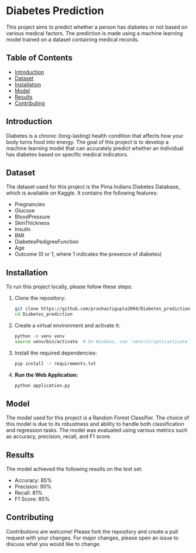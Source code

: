 # Diabetes Prediction

This project aims to predict whether a person has diabetes or not based on various medical factors. The prediction is made using a machine learning model trained on a dataset containing medical records.

## Table of Contents
- [Introduction](#introduction)
- [Dataset](#dataset)
- [Installation](#installation)
- [Model](#model)
- [Results](#results)
- [Contributing](#contributing)
  
## Introduction
Diabetes is a chronic (long-lasting) health condition that affects how your body turns food into energy. The goal of this project is to develop a machine learning model that can accurately predict whether an individual has diabetes based on specific medical indicators.

## Dataset
The dataset used for this project is the Pima Indians Diabetes Database, which is available on Kaggle. It contains the following features:
- Pregnancies
- Glucose
- BloodPressure
- SkinThickness
- Insulin
- BMI
- DiabetesPedigreeFunction
- Age
- Outcome (0 or 1, where 1 indicates the presence of diabetes)

## Installation
To run this project locally, please follow these steps:

1. Clone the repository:
    ```bash
    git clone https://github.com/prashastigupta2004/Diabetes_prediction.git
    cd Diabetes_prediction
    ```

2. Create a virtual environment and activate it:
    ```bash
    python -m venv venv
    source venv/bin/activate  # On Windows, use `venv\Scripts\activate`
    ```

3. Install the required dependencies:
    ```bash
    pip install -r requirements.txt
    ```

4. **Run the Web Application:**
    ```bash
    python application.py
    ```

## Model
The model used for this project is a Random Forest Classifier. The choice of this model is due to its robustness and ability to handle both classification and regression tasks. The model was evaluated using various metrics such as accuracy, precision, recall, and F1 score.

## Results
The model achieved the following results on the test set:
- Accuracy: 85%
- Precision: 90%
- Recall: 81%
- F1 Score: 85%

## Contributing
Contributions are welcome! Please fork the repository and create a pull request with your changes. For major changes, please open an issue to discuss what you would like to change.

